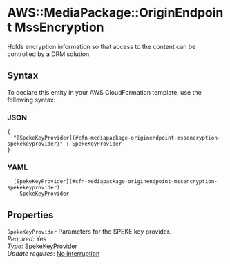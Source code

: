 # AWS::MediaPackage::OriginEndpoint MssEncryption<a name="aws-properties-mediapackage-originendpoint-mssencryption"></a>

Holds encryption information so that access to the content can be controlled by a DRM solution\.

## Syntax<a name="aws-properties-mediapackage-originendpoint-mssencryption-syntax"></a>

To declare this entity in your AWS CloudFormation template, use the following syntax:

### JSON<a name="aws-properties-mediapackage-originendpoint-mssencryption-syntax.json"></a>

```
{
  "[SpekeKeyProvider](#cfn-mediapackage-originendpoint-mssencryption-spekekeyprovider)" : SpekeKeyProvider
}
```

### YAML<a name="aws-properties-mediapackage-originendpoint-mssencryption-syntax.yaml"></a>

```
  [SpekeKeyProvider](#cfn-mediapackage-originendpoint-mssencryption-spekekeyprovider):
    SpekeKeyProvider
```

## Properties<a name="aws-properties-mediapackage-originendpoint-mssencryption-properties"></a>

`SpekeKeyProvider` <a name="cfn-mediapackage-originendpoint-mssencryption-spekekeyprovider"></a>
Parameters for the SPEKE key provider\.  
_Required_: Yes  
_Type_: [SpekeKeyProvider](aws-properties-mediapackage-originendpoint-spekekeyprovider.md)  
_Update requires_: [No interruption](https://docs.aws.amazon.com/AWSCloudFormation/latest/UserGuide/using-cfn-updating-stacks-update-behaviors.html#update-no-interrupt)
